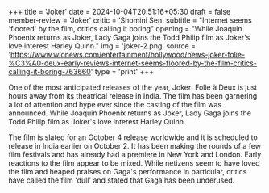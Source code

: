 +++
title = 'Joker'
date = 2024-10-04T20:51:16+05:30
draft = false
member-review = 'Joker'
critic = 'Shomini Sen'
subtitle = "Internet seems 'floored' by the film, critics calling it boring"
opening = "While Joaquin Phoenix returns as Joker, Lady Gaga joins the Todd Philip film as Joker's love interest Harley Quinn."
img = 'joker-2.png'
source = 'https://www.wionews.com/entertainment/hollywood/news-joker-folie-%C3%A0-deux-early-reviews-internet-seems-floored-by-the-film-critics-calling-it-boring-763660'
type = 'print'
+++

One of the most anticipated releases of the year, Joker: Folie à Deux is just hours away from its theatrical release in India. The film has been garnering a lot of attention and hype ever since the casting of the film was announced. While Joaquin Phoenix returns as Joker, Lady Gaga joins the Todd Philip film as Joker's love interest Harley Quinn.

The film is slated for an October 4 release worldwide and it is scheduled to release in India earlier on October 2. It has been making the rounds of a few film festivals and has already had a premiere in New York and London. Early reactions to the film appear to be mixed. While netizens seem to have loved the film and heaped praises on Gaga's performance in particular, critics have called the film 'dull' and stated that Gaga has been underused.
